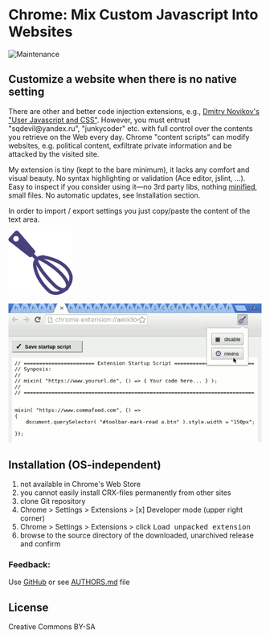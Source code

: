 # Chrome: Mix Custom Javascript Into Websites

![Maintenance](https://img.shields.io/maintenance/yes/2018.svg)



## Customize a website when there is no native setting

There are other and better code injection extensions, e.g.,
[Dmitry Novikov's "User Javascript and CSS"](https://chrome.google.com/webstore/detail/user-javascript-and-css/nbhcbdghjpllgmfilhnhkllmkecfmpld?hl=en-US).
However, you must entrust "sqdevil<span></span>@yandex.ru", "junkycoder" etc. with full control over the contents you retrieve on the Web every day. Chrome "content scripts" can modify websites, e.g. political content, exfiltrate private information and be attacked by the visited site.

My extension is tiny (kept to the bare minimum), it lacks any comfort and visual beauty.
No syntax highlighting or validation (Ace editor, jslint, ...).
Easy to inspect if you consider using it—no 3rd party libs, nothing [minified](https://en.wikipedia.org/wiki/Minification_(programming)), small files.
No automatic updates, see Installation section.

In order to import / export settings you just copy/paste the content of the text area.


![Logo](image/icon128.png)

![Screenshot](image/screenshot-20180525.png)


## Installation (OS-independent)

1. not available in Chrome's Web Store
2. you cannot easily install CRX-files permanently from other sites
3. clone Git repository
4. Chrome > Settings > Extensions > [x] Developer mode (upper right corner)
5. Chrome > Settings > Extensions > click <kbd>Load unpacked extension</kbd> 
6. browse to the source directory of the downloaded, unarchived release and confirm

### Feedback:

Use [GitHub](https://github.com/andre-st/chrome-codemixins/issues) or see [AUTHORS.md](AUTHORS.md) file



## License

Creative Commons BY-SA

